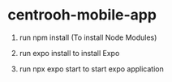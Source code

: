 # centrooh-mobile-app

1. run npm install (To install Node Modules)

2. run expo install to install Expo

3. run npx expo start to start expo application
